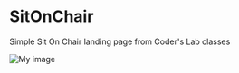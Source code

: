 # SitOnChair
Simple Sit On Chair landing page from Coder's Lab classes

![My image](github.com/martszu/SitOnChair/sitonchair.png)
